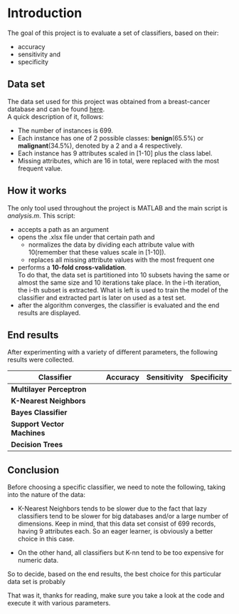# Introduction

The goal of this project is to evaluate a set of classifiers, based on their:

* accuracy
* sensitivity and
* specificity

## Data set

The data set used for this project was obtained from a breast-cancer database
and can be found [here](https://archive.ics.uci.edu/ml/datasets/Breast+Cancer+Wisconsin+%28Diagnostic%29).  
A quick description of it, follows:

* The number of instances is 699.
* Each instance has one of 2 possible classes: **benign**(65.5%) or **malignant**(34.5%),
denoted by a 2 and a 4 respectively.
* Each instance has 9 attributes scaled in [1-10] plus the class label.
* Missing attributes, which are 16 in total, were replaced with the most frequent value.

## How it works

The only tool used throughout the project is MATLAB and the main script is *analysis.m*.
This script:

* accepts a path as an argument
* opens the .xlsx file under that certain path and
  * normalizes the data by dividing each attribute value with 10(remember that these values scale in [1-10]).
  * replaces all missing attribute values with the most frequent one
* performs a **10-fold cross-validation**.  
To do that, the data set is partitioned into 10 subsets
having the same or almost the same size and 10 iterations take place. In the i-th iteration, the i-th subset is
extracted. What is left is used to train the model of the classifier and extracted part
is later on used as a test set.
* after the algorithm converges, the classifier is evaluated and the end results are displayed.

## End results

After experimenting with a variety of different parameters, the following
results were collected.

| Classifier                  | Accuracy             | Sensitivity          | Specificity          |
|-----------------------------|----------------------|----------------------|----------------------|
| **Multilayer Perceptron**   |                      |                      |                      |
| **K-Nearest Neighbors**     |                      |                      |                      |
| **Bayes Classifier**        |                      |                      |                      |
| **Support Vector Machines** |                      |                      |                      |
| **Decision Trees**          |                      |                      |                      |

## Conclusion

Before choosing a specific classifier, we need to note the following,
taking into the nature of the data:

* K-Nearest Neighbors tends to be slower due to the fact that lazy classifiers
tend to be slower for big databases and/or a large number of dimensions. Keep in mind,
that this data set consist of 699 records, having 9 attributes each.
So an eager learner, is obviously a better choice in this case.

* On the other hand, all classifiers but K-nn tend to be too expensive for numeric data.

So to decide, based on the end results,
the best choice for this particular data set is probably 

That was it, thanks for reading, make sure you take a look at the code and execute it with various parameters.